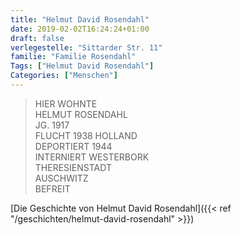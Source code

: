 ```yaml
---
title: "Helmut David Rosendahl"
date: 2019-02-02T16:24:24+01:00
draft: false
verlegestelle: "Sittarder Str. 11"
familie: "Familie Rosendahl"
Tags: ["Helmut David Rosendahl"]
Categories: ["Menschen"]
---
```


> HIER WOHNTE <br />
> HELMUT ROSENDAHL <br />
> JG. 1917 <br />
> FLUCHT 1938 HOLLAND <br />
> DEPORTIERT 1944 <br />
> INTERNIERT WESTERBORK <br />
> THERESIENSTADT <br />
> AUSCHWITZ <br />
> BEFREIT <br />

[Die Geschichte von Helmut David Rosendahl]({{< ref "/geschichten/helmut-david-rosendahl" >}})